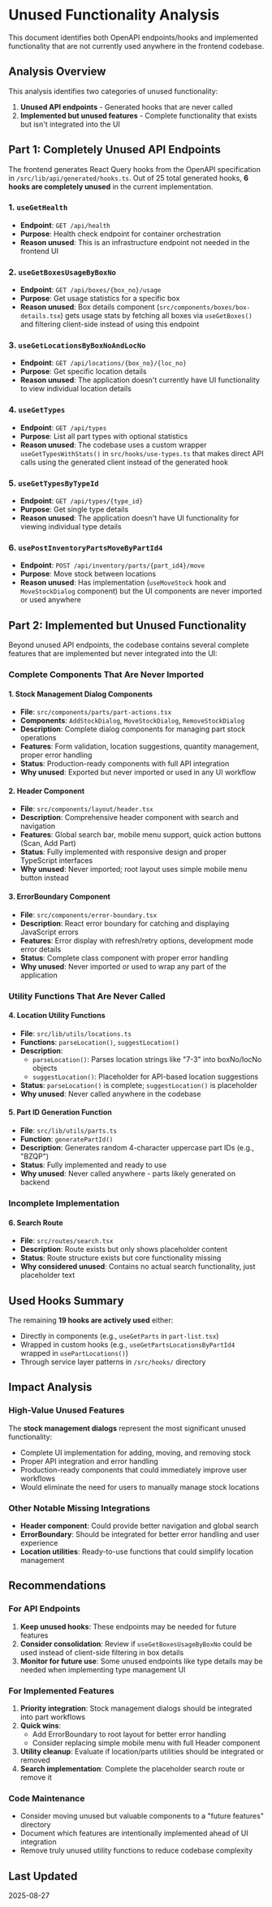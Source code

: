 # Unused Functionality Analysis

This document identifies both OpenAPI endpoints/hooks and implemented functionality that are not currently used anywhere in the frontend codebase.

## Analysis Overview

This analysis identifies two categories of unused functionality:
1. **Unused API endpoints** - Generated hooks that are never called
2. **Implemented but unused features** - Complete functionality that exists but isn't integrated into the UI

## Part 1: Completely Unused API Endpoints

The frontend generates React Query hooks from the OpenAPI specification in `/src/lib/api/generated/hooks.ts`. Out of 25 total generated hooks, **6 hooks are completely unused** in the current implementation.

### 1. `useGetHealth`
- **Endpoint**: `GET /api/health`
- **Purpose**: Health check endpoint for container orchestration
- **Reason unused**: This is an infrastructure endpoint not needed in the frontend UI

### 2. `useGetBoxesUsageByBoxNo`
- **Endpoint**: `GET /api/boxes/{box_no}/usage`  
- **Purpose**: Get usage statistics for a specific box
- **Reason unused**: Box details component (`src/components/boxes/box-details.tsx`) gets usage stats by fetching all boxes via `useGetBoxes()` and filtering client-side instead of using this endpoint

### 3. `useGetLocationsByBoxNoAndLocNo`
- **Endpoint**: `GET /api/locations/{box_no}/{loc_no}`
- **Purpose**: Get specific location details
- **Reason unused**: The application doesn't currently have UI functionality to view individual location details

### 4. `useGetTypes`
- **Endpoint**: `GET /api/types`
- **Purpose**: List all part types with optional statistics
- **Reason unused**: The codebase uses a custom wrapper `useGetTypesWithStats()` in `src/hooks/use-types.ts` that makes direct API calls using the generated client instead of the generated hook

### 5. `useGetTypesByTypeId`
- **Endpoint**: `GET /api/types/{type_id}`
- **Purpose**: Get single type details  
- **Reason unused**: The application doesn't have UI functionality for viewing individual type details

### 6. `usePostInventoryPartsMoveByPartId4`
- **Endpoint**: `POST /api/inventory/parts/{part_id4}/move`
- **Purpose**: Move stock between locations
- **Reason unused**: Has implementation (`useMoveStock` hook and `MoveStockDialog` component) but the UI components are never imported or used anywhere

## Part 2: Implemented but Unused Functionality

Beyond unused API endpoints, the codebase contains several complete features that are implemented but never integrated into the UI:

### Complete Components That Are Never Imported

#### 1. Stock Management Dialog Components
- **File**: `src/components/parts/part-actions.tsx`
- **Components**: `AddStockDialog`, `MoveStockDialog`, `RemoveStockDialog`
- **Description**: Complete dialog components for managing part stock operations
- **Features**: Form validation, location suggestions, quantity management, proper error handling
- **Status**: Production-ready components with full API integration
- **Why unused**: Exported but never imported or used in any UI workflow

#### 2. Header Component  
- **File**: `src/components/layout/header.tsx`
- **Description**: Comprehensive header component with search and navigation
- **Features**: Global search bar, mobile menu support, quick action buttons (Scan, Add Part)
- **Status**: Fully implemented with responsive design and proper TypeScript interfaces
- **Why unused**: Never imported; root layout uses simple mobile menu button instead

#### 3. ErrorBoundary Component
- **File**: `src/components/error-boundary.tsx`
- **Description**: React error boundary for catching and displaying JavaScript errors
- **Features**: Error display with refresh/retry options, development mode error details
- **Status**: Complete class component with proper error handling
- **Why unused**: Never imported or used to wrap any part of the application

### Utility Functions That Are Never Called

#### 4. Location Utility Functions
- **File**: `src/lib/utils/locations.ts`
- **Functions**: `parseLocation()`, `suggestLocation()`
- **Description**: 
  - `parseLocation()`: Parses location strings like "7-3" into boxNo/locNo objects
  - `suggestLocation()`: Placeholder for API-based location suggestions
- **Status**: `parseLocation()` is complete; `suggestLocation()` is placeholder
- **Why unused**: Never called anywhere in the codebase

#### 5. Part ID Generation Function
- **File**: `src/lib/utils/parts.ts`  
- **Function**: `generatePartId()`
- **Description**: Generates random 4-character uppercase part IDs (e.g., "BZQP")
- **Status**: Fully implemented and ready to use
- **Why unused**: Never called anywhere - parts likely generated on backend

### Incomplete Implementation

#### 6. Search Route
- **File**: `src/routes/search.tsx`
- **Description**: Route exists but only shows placeholder content
- **Status**: Route structure exists but core functionality missing
- **Why considered unused**: Contains no actual search functionality, just placeholder text

## Used Hooks Summary

The remaining **19 hooks are actively used** either:
- Directly in components (e.g., `useGetParts` in `part-list.tsx`)
- Wrapped in custom hooks (e.g., `useGetPartsLocationsByPartId4` wrapped in `usePartLocations()`)
- Through service layer patterns in `/src/hooks/` directory

## Impact Analysis

### High-Value Unused Features
The **stock management dialogs** represent the most significant unused functionality:
- Complete UI implementation for adding, moving, and removing stock
- Proper API integration and error handling
- Production-ready components that could immediately improve user workflows
- Would eliminate the need for users to manually manage stock locations

### Other Notable Missing Integrations
- **Header component**: Could provide better navigation and global search
- **ErrorBoundary**: Should be integrated for better error handling and user experience
- **Location utilities**: Ready-to-use functions that could simplify location management

## Recommendations

### For API Endpoints
1. **Keep unused hooks**: These endpoints may be needed for future features
2. **Consider consolidation**: Review if `useGetBoxesUsageByBoxNo` could be used instead of client-side filtering in box details
3. **Monitor for future use**: Some unused endpoints like type details may be needed when implementing type management UI

### For Implemented Features
1. **Priority integration**: Stock management dialogs should be integrated into part workflows
2. **Quick wins**: 
   - Add ErrorBoundary to root layout for better error handling
   - Consider replacing simple mobile menu with full Header component
3. **Utility cleanup**: Evaluate if location/parts utilities should be integrated or removed
4. **Search implementation**: Complete the placeholder search route or remove it

### Code Maintenance
- Consider moving unused but valuable components to a "future features" directory
- Document which features are intentionally implemented ahead of UI integration
- Remove truly unused utility functions to reduce codebase complexity

## Last Updated
2025-08-27